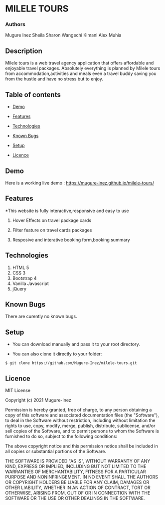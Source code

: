 

# MILELE TOURS
### Authors
Mugure Inez
Sheila Sharon
Wangechi Kimani
Alex Muhia

## Description
  Milele tours is  a web travel agency application  that offers affordable and enjoyable travel packages. Absolutely everything is planned by Milele tours from accommodation,activities and meals even a travel buddy saving you from the hustle and have no stress but to enjoy.

## Table of contents
* [Demo](#demo)
 
* [Features](#features)

* [Technologies](#technologies)

* [Known Bugs](#knownbugs)

* [Setup](#setup)

* [Licence](#Licence)

## Demo
Here is a working live demo :    https://mugure-inez.github.io/milele-tours/
## Features

*This website is fully interactive,responsive and easy to use

1. Hover Effects on travel package cards

1. Filter feature on travel cards packages

1. Resposive and interative booking form,booking summary

## Technologies

1. HTML 5
1. CSS 3
1. Bootstrap 4
1. Vanilla Javascript
1. jQuery

## Known Bugs
There are curently no known bugs.
## Setup

* You can download  manually and pass it to your root directory.

* You can also clone it directly to your folder:

```
$ git clone https://github.com/Mugure-Inez/milele-tours.git

```




## Licence
MIT License

Copyright (c) 2021 Mugure-Inez

Permission is hereby granted, free of charge, to any person obtaining a copy
of this software and associated documentation files (the "Software"), to deal
in the Software without restriction, including without limitation the rights
to use, copy, modify, merge, publish, distribute, sublicense, and/or sell
copies of the Software, and to permit persons to whom the Software is
furnished to do so, subject to the following conditions:

The above copyright notice and this permission notice shall be included in all
copies or substantial portions of the Software.

THE SOFTWARE IS PROVIDED "AS IS", WITHOUT WARRANTY OF ANY KIND, EXPRESS OR
IMPLIED, INCLUDING BUT NOT LIMITED TO THE WARRANTIES OF MERCHANTABILITY,
FITNESS FOR A PARTICULAR PURPOSE AND NONINFRINGEMENT. IN NO EVENT SHALL THE
AUTHORS OR COPYRIGHT HOLDERS BE LIABLE FOR ANY CLAIM, DAMAGES OR OTHER
LIABILITY, WHETHER IN AN ACTION OF CONTRACT, TORT OR OTHERWISE, ARISING FROM,
OUT OF OR IN CONNECTION WITH THE SOFTWARE OR THE USE OR OTHER DEALINGS IN THE
SOFTWARE.

